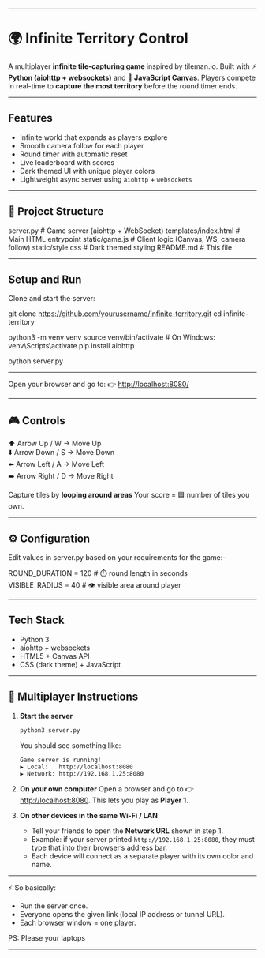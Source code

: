 
---

# 🌍 Infinite Territory Control

A multiplayer **infinite tile-capturing game** inspired by tileman.io.
Built with ⚡ **Python (aiohttp + websockets)** and 🎨 **JavaScript Canvas**.
Players compete in real-time to **capture the most territory** before the round timer ends.

---

## Features

* Infinite world that expands as players explore
* Smooth camera follow for each player
* Round timer with automatic reset
* Live leaderboard with scores
* Dark themed UI with unique player colors
* Lightweight async server using `aiohttp` + `websockets`

---

## 📂 Project Structure


server.py               # Game server (aiohttp + WebSocket)
templates/index.html    # Main HTML entrypoint
static/game.js          # Client logic (Canvas, WS, camera follow)
static/style.css        # Dark themed styling
README.md               # This file


---

## Setup and Run

Clone and start the server:

git clone https://github.com/yourusername/infinite-territory.git
cd infinite-territory

python3 -m venv venv
source venv/bin/activate   # On Windows: venv\Scripts\activate
pip install aiohttp

python server.py

---

Open your browser and go to:
👉 [http://localhost:8080/](http://localhost:8080/)

---

## 🎮 Controls

⬆️  Arrow Up / W    → Move Up  
⬇️  Arrow Down / S  → Move Down  
⬅️  Arrow Left / A  → Move Left  
➡️  Arrow Right / D → Move Right  

Capture tiles by **looping around areas**
Your score = 🟦 number of tiles you own.

---

## ⚙️ Configuration

Edit values in server.py based on your requirements for the game:-

ROUND_DURATION = 120   # ⏱️ round length in seconds  
VISIBLE_RADIUS = 40    # 👁️ visible area around player  


---

## Tech Stack

* Python 3
* aiohttp + websockets
* HTML5 + Canvas API
* CSS (dark theme) + JavaScript

---

## 👥 Multiplayer Instructions

1. **Start the server**

   ```bash
   python3 server.py
   ```

   You should see something like:

   ```
   Game server is running!
   ▶ Local:   http://localhost:8080
   ▶ Network: http://192.168.1.25:8080
   ```

2. **On your own computer**
   Open a browser and go to 👉 [http://localhost:8080](http://localhost:8080).
   This lets you play as **Player 1**.

3. **On other devices in the same Wi-Fi / LAN**

   * Tell your friends to open the **Network URL** shown in step 1.
   * Example: if your server printed `http://192.168.1.25:8080`, they must type that into their browser’s address bar.
   * Each device will connect as a separate player with its own color and name.

---

⚡ So basically:

* Run the server once.
* Everyone opens the given link (local IP address or tunnel URL).
* Each browser window = one player.

PS: Please your laptops

---

